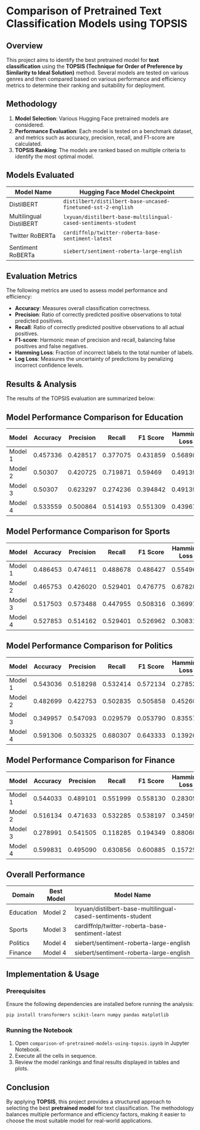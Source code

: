 # Comparison of Pretrained Text Classification Models using TOPSIS
## Overview
This project aims to identify the best pretrained model for **text classification** using the **TOPSIS (Technique for Order of Preference by Similarity to Ideal Solution)** method. Several models are tested on various genres and then compared based on various performance and efficiency metrics to determine their ranking and suitability for deployment.

## Methodology
1. **Model Selection**: Various Hugging Face pretrained models are considered.
2. **Performance Evaluation**: Each model is tested on a benchmark dataset, and metrics such as accuracy, precision, recall, and F1-score are calculated.
3. **TOPSIS Ranking**: The models are ranked based on multiple criteria to identify the most optimal model.

## Models Evaluated
| Model Name | Hugging Face Model Checkpoint |
|------------|--------------------------------|
| DistilBERT | `distilbert/distilbert-base-uncased-finetuned-sst-2-english` |
| Multilingual DistilBERT | `lxyuan/distilbert-base-multilingual-cased-sentiments-student` |
| Twitter RoBERTa | `cardiffnlp/twitter-roberta-base-sentiment-latest` |
| Sentiment RoBERTa | `siebert/sentiment-roberta-large-english` |

## Evaluation Metrics
The following metrics are used to assess model performance and efficiency:
- **Accuracy**: Measures overall classification correctness.
- **Precision**: Ratio of correctly predicted positive observations to total predicted positives.
- **Recall**: Ratio of correctly predicted positive observations to all actual positives.
- **F1-score**: Harmonic mean of precision and recall, balancing false positives and false negatives.
- **Hamming Loss**:  Fraction of incorrect labels to the total number of labels.
- **Log Loss**:  Measures the uncertainty of predictions by penalizing incorrect confidence levels.

## Results & Analysis
The results of the TOPSIS evaluation are summarized below:

## Model Performance Comparison for Education

| Model   | Accuracy  | Precision | Recall   | F1 Score  | Hamming Loss | Log Loss  | Topsis Score | Rank |
|---------|----------|-----------|----------|-----------|--------------|-----------|--------------|------|
| Model 1 | 0.457336 | 0.428517  | 0.377075 | 0.431859  | 0.568987     | 0.568987  | 0.272631     | 4    |
| Model 2 | 0.50307  | 0.420725  | 0.719871 | 0.59469   | 0.491398     | 0.491398  | 0.689287     | 1    |
| Model 3 | 0.50307  | 0.623297  | 0.274236 | 0.394842  | 0.491398     | 0.491398  | 0.313649     | 3    |
| Model 4 | 0.533559 | 0.500864  | 0.514193 | 0.551309  | 0.439672     | 0.439672  | 0.547393     | 2    |

## Model Performance Comparison for Sports

| Model   | Accuracy  | Precision | Recall   | F1 Score  | Hamming Loss | Log Loss  | Topsis Score | Rank |
|---------|----------|-----------|----------|-----------|--------------|-----------|--------------|------|
| Model 1 | 0.486453 | 0.474611  | 0.488678 | 0.486427  | 0.554964     | 0.554964  | 0.485037     | 3    |
| Model 2 | 0.465753 | 0.426020  | 0.529401 | 0.476775  | 0.678289     | 0.678289  | 0.482566     | 4    |
| Model 3 | 0.517503 | 0.573488  | 0.447955 | 0.508316  | 0.369976     | 0.369976  | 0.519938     | 1    |
| Model 4 | 0.527853 | 0.514162  | 0.529401 | 0.526962  | 0.308313     | 0.308313  | 0.514487     | 2    |

## Model Performance Comparison for Politics

| Model   | Accuracy  | Precision | Recall   | F1 Score  | Hamming Loss | Log Loss  | Topsis Score | Rank |
|---------|----------|-----------|----------|-----------|--------------|-----------|--------------|------|
| Model 1 | 0.543036 | 0.518298  | 0.532414 | 0.572134  | 0.278524     | 0.278524  | 0.612328     | 2    |
| Model 2 | 0.482699 | 0.422753  | 0.502835 | 0.505858  | 0.452602     | 0.452602  | 0.594085     | 3    |
| Model 3 | 0.349957 | 0.547093  | 0.029579 | 0.053790  | 0.835573     | 0.835573  | 0.381581     | 4    |
| Model 4 | 0.591306 | 0.503325  | 0.680307 | 0.643333  | 0.139262     | 0.139262  | 0.622231     | 1    |

## Model Performance Comparison for Finance

| Model   | Accuracy  | Precision | Recall   | F1 Score  | Hamming Loss | Log Loss  | Topsis Score | Rank |
|---------|----------|-----------|----------|-----------|--------------|-----------|--------------|------|
| Model 1 | 0.544033 | 0.489101  | 0.551999 | 0.558130  | 0.283052     | 0.283052  | 0.584253     | 2    |
| Model 2 | 0.516134 | 0.471633  | 0.532285 | 0.538197  | 0.345953     | 0.345953  | 0.581025     | 3    |
| Model 3 | 0.278991 | 0.541505  | 0.118285 | 0.194349  | 0.880608     | 0.880608  | 0.414452     | 4    |
| Model 4 | 0.599831 | 0.495090  | 0.630856 | 0.600885  | 0.157251     | 0.157251  | 0.586240     | 1    |

## Overall Performance
| Domain | Best Model | Model Name |
|-----------------|-----------------|-----------------|
| Education    | Model 2    | lxyuan/distilbert-base-multilingual-cased-sentiments-student    |
| Sports    | Model 3    | cardiffnlp/twitter-roberta-base-sentiment-latest   |
| Politics    | Model 4    | siebert/sentiment-roberta-large-english    |
| Finance    | Model 4    | siebert/sentiment-roberta-large-english    |


## Implementation & Usage
### **Prerequisites**
Ensure the following dependencies are installed before running the analysis:
```bash
pip install transformers scikit-learn numpy pandas matplotlib
```

### **Running the Notebook**
1. Open `comparison-of-pretrained-models-using-topsis.ipynb` in Jupyter Notebook.
2. Execute all the cells in sequence.
3. Review the model rankings and final results displayed in tables and plots.

## Conclusion
By applying **TOPSIS**, this project provides a structured approach to selecting the best **pretrained model** for text classification. The methodology balances multiple performance and efficiency factors, making it easier to choose the most suitable model for real-world applications.



